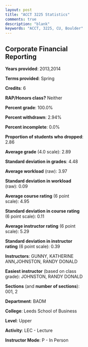 ```yaml
---
layout: post
title: "ACCT 3225 Statistics"
comments: true
description: "blank"
keywords: "ACCT, 3225, CU, Boulder"
--- 
```

<head>
<script src="https://ajax.googleapis.com/ajax/libs/jquery/2.1.3/jquery.min.js"></script>
<script src="https://dl.dropboxusercontent.com/s/pc42nxpaw1ea4o9/highcharts.js?dl=0"></script>
<!-- <script src="../assets/js/highcharts.js"></script> -->
<style type="text/css">@font-face {
	font-family: "Bebas Neue";
	src: url(https://www.filehosting.org/file/details/544349/BebasNeue%20Regular.otf) format("opentype");
	}
	h1.Bebas { 
		font-family: "Bebas Neue", Verdana, Tahoma;
	}
</style>
</head>
<body>
	<div id="container" style="float: right; width: 45%; height: 88%; margin-left: 2.5%; margin-right: 2.5%;"></div>
	<script language="JavaScript">
		$(document).ready(function() {
		var chart = {type: 'column'};
		var title = {text: 'Grade Distribution'};
		var xAxis = {categories: ['A','B','C','D','F'],crosshair: true};
		var yAxis = {min: 0,title: {text: 'Percentage'}};
		var tooltip = {headerFormat: '<center><b><span style="font-size:20px">{point.key}</span></b></center>',
		               pointFormat: '<td style="padding:0"><b>{point.y:.1f}%</b></td>',
		               footerFormat: '</table>',shared: true,useHTML: true};
		var plotOptions = {column: {pointPadding: 0.0,borderWidth: 0}};  
		var credits = {enabled: false};var series= [{name: 'Percent',data: [23.53,50.0,26.47,0.0,0.0,]}];
		var json = {};
		json.chart = chart;
		json.title = title;
		json.tooltip = tooltip;
		json.xAxis = xAxis;
		json.yAxis = yAxis;  
		json.series = series;
		json.plotOptions = plotOptions;  
		json.credits = credits;
		$('#container').highcharts(json);
	});
	</script>
</body>
			   
## Corporate Financial Reporting

**Years provided**: 2013,2014

**Terms provided**: Spring

**Credits**: 6

**RAP/Honors class?** Neither

**Percent grade**: 100.0%

**Percent withdrawn**: 2.94%

**Percent incomplete**: 0.0%

**Proportion of students who dropped**: 2.86

**Average grade** (4.0 scale): 2.89

**Standard deviation in grades**: 4.48

**Average workload** (raw): 3.97

**Standard deviation in workload** (raw): 0.09

**Average course rating** (6 point scale): 4.95

**Standard deviation in course rating** (6 point scale): 0.11

**Average instructor rating** (6 point scale): 5.29

**Standard deviation in instructor rating** (6 point scale): 0.39

**Instructors**: GUNNY, KATHERINE ANN,JOHNSTON, RANDY DONALD

**Easiest instructor** (based on class grade): JOHNSTON, RANDY DONALD

**Sections** (and **number of sections**): 001, 2

**Department**: BADM

**College**: Leeds School of Business

**Level**: Upper

**Activity**: LEC - Lecture

**Instructor Mode**: P  - In Person